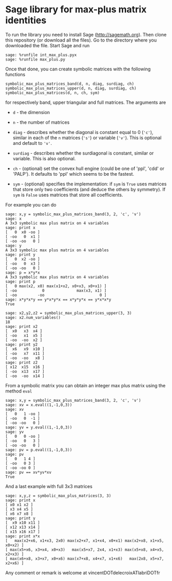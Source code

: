 # Sage library for max-plus matrix identities

To run the library you need to install Sage (http://sagemath.org). Then
clone this repository (or download all the files). Go to the directory
where you downloaded the file. Start Sage and run

    sage: %runfile int_max_plus.pyx
    sage: %runfile max_plus.py

Once that done, you can create symbolic matrices with the following functions

    symbolic_max_plus_matrices_band(d, n, diag, surdiag, ch)
	symbolic_max_plus_matrices_upper(d, n, diag, surdiag, ch)
    symbolic_max_plus_matrices(d, n, ch, sym)

for respectively band, upper triangular and full matrices. The arguments are

- `d` - the dimension

- `n` - the number of matrices

- `diag` - describes whether the diagonal is constant equal to 0 (`'c'`), similar
  in each of the `n` matrices (`'s'`) or variable (`'v'`). This is optional and
  default to `'v'`.

- `surdiag` - describes whether the surdiagonal is constant, similar or variable.
  This is also optional.

- `ch` - (optional) set the convex hull engine (could be one of 'ppl', 'cdd'
  or 'PALP'). It defaults to 'ppl' which seems to be the fastest.

- `sym` - (optional) specifies the implementation: if `sym` is `True` uses matrices that
  store only two coefficients (and deduce the others by symmetry). If `sym` is
  `False` uses matrices that store all coefficients.

For example you can do

    sage: x,y = symbolic_max_plus_matrices_band(3, 2, 'c', 'v')
    sage: x
    A 3x3 symbolic max plus matrix on 4 variables
    sage: print x
	[   0  x0 -oo ]
	[ -oo   0  x1 ]
	[ -oo -oo   0 ]
	sage: y
    A 3x3 symbolic max plus matrix on 4 variables
	sage: print y
	[   0  x2 -oo ]
	[ -oo   0  x3 ]
	[ -oo -oo   0 ]
    sage: p = x*y*x
    A 3x3 symbolic max plus matrix on 4 variables
    sage: print p
	[   0 max(x2, x0) max(x1+x2, x0+x3, x0+x1) ]
	[ -oo           0              max(x3, x1) ]
	[ -oo         -oo                        0 ]
	sage: x*y*x*y == y*x*y*x == x*y*y*x == y*x*x*y
	True

	sage: x2,y2,z2 = symbolic_max_plus_matrices_upper(3, 3)
    sage: x2.num_variables()
    18
	sage: print x2
	[  x0   x3  x4 ]
	[ -oo   x1  x5 ]
	[ -oo  -oo  x2 ]
	sage: print y2
	[  x6   x9  x10 ]
	[ -oo   x7  x11 ]
	[ -oo  -oo   x8 ]
	sage: print z2
	[ x12  x15  x16 ]
	[ -oo  x13  x17 ]
	[ -oo  -oo  x14 ]

From a symbolic matrix you can obtain an integer max plus matrix using the
method `eval`

    sage: x,y = symbolic_max_plus_matrices_band(3, 2, 'c', 'v')
    sage: xv = x.eval((1,-1,0,3))
    sage: xv
    [   0   1 -oo ]
	[ -oo   0  -1 ]
	[ -oo -oo   0 ]
    sage: yv = y.eval((1,-1,0,3))
    sage: yv
    [   0   0 -oo ]
	[ -oo   0   3 ]
	[ -oo -oo   0 ]
    sage: pv = p.eval((1,-1,0,3))
    sage: pv
	[   0   1 4 ]
	[ -oo   0 3 ]
	[ -oo -oo 0 ]
    sage: pv == xv*yv*xv
    True

And a last example with full 3x3 matrices

    sage: x,y,z = symbolic_max_plus_matrices(3, 3)
    sage: print x
	[ x0 x1 x2 ]
	[ x3 x4 x5 ]
	[ x6 x7 x8 ]
    sage: print y
	[  x9 x10 x11 ]
	[ x12 x13 x14 ]
	[ x15 x16 x17 ]
	sage: print x*x
	[   max(x2+x6, x1+x3, 2x0) max(x2+x7, x1+x4, x0+x1) max(x2+x8, x1+x5, x0+x2) ]
	[ max(x5+x6, x3+x4, x0+x3)   max(x5+x7, 2x4, x1+x3) max(x5+x8, x4+x5, x2+x3) ]
	[ max(x6+x8, x3+x7, x0+x6) max(x7+x8, x4+x7, x1+x6)   max(2x8, x5+x7, x2+x6) ]


Any comment or remark is welcome at vincentDOTdelecroixATlabriDOTfr
